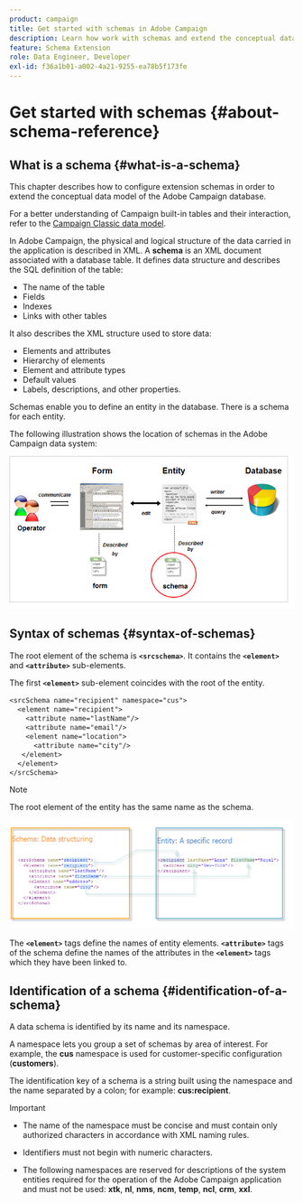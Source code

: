 ```yaml
---
product: campaign
title: Get started with schemas in Adobe Campaign
description: Learn how work with schemas and extend the conceptual data model of the Adobe Campaign database
feature: Schema Extension
role: Data Engineer, Developer
exl-id: f36a1b01-a002-4a21-9255-ea78b5f173fe
---
```

# Get started with schemas {#about-schema-reference}

## What is a schema {#what-is-a-schema}

This chapter describes how to configure extension schemas in order to extend the conceptual data model of the Adobe Campaign database.

For a better understanding of Campaign built-in tables and their interaction, refer to the [Campaign Classic data model](about-data-model.md).

In Adobe Campaign, the physical and logical structure of the data carried in the application is described in XML. A **schema** is an XML document associated with a database table. It defines data structure and describes the SQL definition of the table:

* The name of the table
* Fields
* Indexes
* Links with other tables

It also describes the XML structure used to store data:

* Elements and attributes
* Hierarchy of elements
* Element and attribute types
* Default values
* Labels, descriptions, and other properties.

Schemas enable you to define an entity in the database. There is a schema for each entity.

The following illustration shows the location of schemas in the Adobe Campaign data system:

![](assets/reference_schema_intro.png)

## Syntax of schemas {#syntax-of-schemas}

The root element of the schema is **`<srcschema>`**. It contains the **`<element>`** and **`<attribute>`** sub-elements.

The first **`<element>`** sub-element coincides with the root of the entity.

```
<srcSchema name="recipient" namespace="cus">
  <element name="recipient">  
    <attribute name="lastName"/>
    <attribute name="email"/>
    <element name="location">
      <attribute name="city"/>
   </element>
  </element>
</srcSchema>
```

>[!NOTE]
>
>The root element of the entity has the same name as the schema.

![](assets/s_ncs_configuration_schema_and_entity.png)

The **`<element>`** tags define the names of entity elements. **`<attribute>`** tags of the schema define the names of the attributes in the **`<element>`** tags which they have been linked to.

## Identification of a schema {#identification-of-a-schema}

A data schema is identified by its name and its namespace.

A namespace lets you group a set of schemas by area of interest. For example, the **cus** namespace is used for customer-specific configuration (**customers**).

The identification key of a schema is a string built using the namespace and the name separated by a colon; for example: **cus:recipient**.

>[!IMPORTANT]
>
>* The name of the namespace must be concise and must contain only authorized characters in accordance with XML naming rules.
>
>* Identifiers must not begin with numeric characters.
>
>* The following namespaces are reserved for descriptions of the system entities required for the operation of the Adobe Campaign application and must not be used: **xtk**, **nl**, **nms**, **ncm**, **temp**, **ncl**, **crm**, **xxl**.

